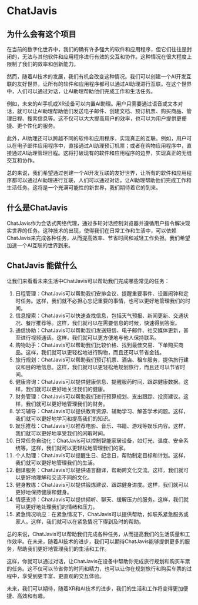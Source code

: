 # ChatJavis

## 为什么会有这个项目
在当前的数字化世界中，我们的确有许多强大的软件和应用程序，但它们往往是封闭的，无法与其他软件和应用程序进行有效的交互和协作。这种情况在很大程度上限制了我们的效率和创新能力。

然而，随着AI技术的发展，我们有机会改变这种情况。我们可以创建一个AI开发互联的友好世界，让所有的软件和应用程序都可以通过AI助理进行互联。在这个世界中，人们可以通过对话，让AI助理帮助他们完成工作和生活任务。

例如，未来的AI手机或XR设备可以内置AI助理。用户只需要通过语音或文本对话，就可以让AI助理帮助他们发送电子邮件、创建文档、预订机票、购买商品、管理日程、搜索信息等。这不仅可以大大提高用户的效率，也可以为用户提供更便捷、更个性化的服务。

此外，AI助理还可以跨越不同的软件和应用程序，实现真正的互联。例如，用户可以在电子邮件应用程序中，直接通过AI助理预订机票；或者在购物应用程序中，直接通过AI助理管理日程。这将打破现有的软件和应用程序的边界，实现真正的无缝交互和协作。

总的来说，我们希望通过创建一个AI开发互联的友好世界，让所有的软件和应用程序都可以通过AI助理进行互联，人们可以通过对话，让AI助理帮助他们完成工作和生活任务。这将是一个充满可能性的新世界，我们期待着它的到来。


## 什么是ChatJavis
ChatJavis作为会话式网络代理，通过多轮对话控制浏览器并遵循用户指令解决现实世界的任务。这种技术的出现，使得我们在日常工作和生活中，可以依赖ChatJavis来完成各种任务，从而提高效率、节省时间和减轻工作负担。我们希望加速一个AI互联的世界到来。


## ChatJavis 能做什么
让我们来看看未来生活中ChatJavis可以帮助我们完成哪些常见的任务：
<ol>
<li>日程管理：ChatJavis可以帮助我们安排会议、提醒重要事件、设置闹钟和定时任务。这样，我们就不必担心忘记重要的事情，也可以更好地管理我们的时间。</li>

<li>信息搜索：ChatJavis可以快速查找信息，包括天气预报、新闻更新、交通状况、餐厅推荐等。这样，我们就可以在需要信息的时候，快速得到答案。</li>

<li>通信协助：ChatJavis可以帮助我们发送短信、电子邮件、社交媒体更新，甚至进行视频通话。这样，我们就可以更方便地与他人保持联系。</li>

<li>购物助手：ChatJavis可以帮助我们比较价格、找到最佳交易、下单购买商品。这样，我们就可以更轻松地进行购物，而且还可以节省金钱。</li>

<li>旅行规划：ChatJavis可以帮助我们预订机票、酒店、租车服务，提供旅行建议和目的地信息。这样，我们就可以更轻松地规划旅行，而且还可以节省时间。</li>

<li>健康咨询：ChatJavis可以提供健康信息、提醒服药时间、跟踪健康数据。这样，我们就可以更好地关注我们的健康。</li>

<li>财务管理：ChatJavis可以帮助我们进行预算规划、支出跟踪、投资建议。这样，我们就可以更好地管理我们的财务。</li>

<li>学习辅导：ChatJavis可以提供教育资源、辅助学习、解答学术问题。这样，我们就可以更好地学习和提高我们的知识。</li>

<li>娱乐推荐：ChatJavis可以推荐电影、音乐、书籍、游戏等娱乐内容。这样，我们就可以更好地享受我们的闲暇时间。</li>

<li>日常任务自动化：ChatJavis可以控制智能家居设备，如灯光、温度、安全系统等。这样，我们就可以更轻松地管理我们的家。</li>

<li>个人助理：ChatJavis可以提醒生日、纪念日，帮助制定目标和计划。这样，我们就可以更好地管理我们的生活。</li>

<li>翻译服务：ChatJavis可以提供语言翻译，帮助跨文化交流。这样，我们就可以更好地理解和交流不同的文化。</li>

<li>健身教练：ChatJavis可以提供锻炼建议、跟踪健身进度。这样，我们就可以更好地保持健康和健身。</li>

<li>情感支持：ChatJavis可以提供倾听、聊天、缓解压力的服务。这样，我们就可以更好地处理我们的情绪和压力。</li>

<li>紧急情况响应：在紧急情况下，ChatJavis可以提供帮助，如联系紧急服务或家人。这样，我们就可以在紧急情况下得到及时的帮助。</li>
</ol>
总的来说，ChatJavis可以帮助我们完成各种任务，从而提高我们的生活质量和工作效率。在未来，随着AI技术的进步，我们可以期待ChatJavis能够提供更多的服务，帮助我们更好地管理我们的生活和工作。



这样，你就可以通过对话，让ChatJavis在设备中帮助你完成旅行规划和购买车票的任务。这不仅可以节省你的时间和精力，也可以让你在规划旅行和购买车票的过程中，享受到更丰富、更直观的交互体验。

未来，我们可以期待，随着XR和AI技术的进步，我们的生活和工作将变得更加便捷、高效和有趣。
